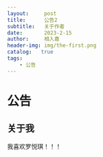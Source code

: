 ```yaml
---
layout:     post
title:      公告2
subtitle:   关于作者
date:       2023-2-15
author:     相入嘉
header-img: img/the-first.png
catalog:   true
tags:
    - 公告
---
```

# 公告
## 关于我
我喜欢罗悦琪！！！
